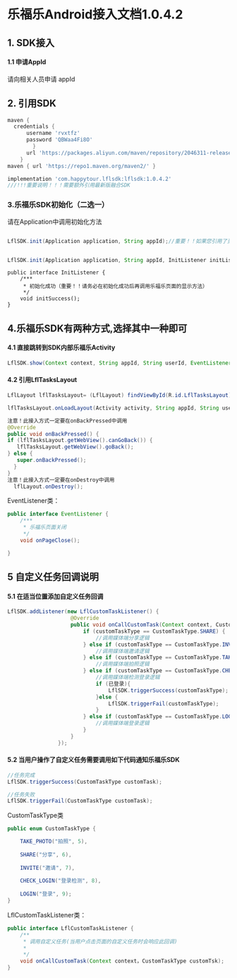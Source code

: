 # 乐福乐Android接入文档1.0.4.2

## 1. SDK接入

#### 1.1 申请AppId

请向相关人员申请 appId

## 2. 引用SDK

```groovy
maven {
  credentials {
      username 'rvxtfz'
      password 'QBWaa4Fi8O'
      	}
      url 'https://packages.aliyun.com/maven/repository/2046311-release-HZhbV0/'
   	}
maven { url 'https://repo1.maven.org/maven2/' }

implementation 'com.happytour.lflsdk:lflsdk:1.0.4.2'
///!!!重要说明！！！需要额外引用最新版融合SDK
```

### 3.乐福乐SDK初始化（二选一）

请在Application中调用初始化方法

```java

LflSDK.init(Application application, String appId);//重要！！如果您引用了资源包请使用此方法初始化


LflSDK.init(Application application, String appId, InitListener initListener);//重要！！如果您没有引用了资源包请使用此方法初始化

```

```
public interface InitListener {
    /***
     * 初始化成功（重要！！请务必在初始化成功后再调用乐福乐页面的显示方法）
     */
    void initSuccess();
}
```



## 4.乐福乐SDK有两种方式,选择其中一种即可

#### 4.1 直接跳转到SDK内部乐福乐Activity

```java
LflSDK.show(Context context, String appId, String userId, EventListener eventListener);
```

#### 4.2 引用LflTasksLayout

```java
LflLayout lflTasksLayout= (LflLayout) findViewById(R.id.LflTasksLayout);

lflTasksLayout.onLoadLayout(Activity activity, String appId, String userId,EventListener eventListener);

注意！此接入方式一定要在onBackPressed中调用
@Override
public void onBackPressed() {
if (lflTasksLayout.getWebView().canGoBack()) {
   lflTasksLayout.getWebView().goBack();
} else {
   super.onBackPressed();
  }
}
注意！此接入方式一定要在onDestroy中调用
  lflLayout.onDestroy();
```

EventListener类：

```java
public interface EventListener {
    /***
     * 乐福乐页面关闭
     */
    void onPageClose();

}
```

## 5 自定义任务回调说明

#### 5.1 在适当位置添加自定义任务回调

```java
LflSDK.addListener(new LflCustomTaskListener() {
                    @Override
                    public void onCallCustomTask(Context context, CustomTaskType customTaskType) {
                        if (customTaskType == CustomTaskType.SHARE) {
							//调用媒体端分享逻辑
                        } else if (customTaskType == CustomTaskType.INVITE) {
							//调用媒体端邀请逻辑
                        } else if (customTaskType == CustomTaskType.TAKE_PHOTO) {
							//调用媒体端拍照逻辑
                        } else if (customTaskType == CustomTaskType.CHECK_LOGIN) {
                            //调用媒体端检测登录逻辑
                            if (已登录){
                                LflSDK.triggerSuccess(customTaskType);
                            }else {
                                LflSDK.triggerFail(customTaskType);
                            }
                        } else if (customTaskType == CustomTaskType.LOGIN) {
							//调用媒体端登录逻辑
                        }
                    }
                });
```

#### 5.2 当用户操作了自定义任务需要调用如下代码通知乐福乐SDK

```java
//任务完成
LflSDK.triggerSuccess(CustomTaskType customTask);

//任务失败
LflSDK.triggerFail(CustomTaskType customTask);
```

CustomTaskType类

```java
public enum CustomTaskType {

    TAKE_PHOTO("拍照", 5),
    
    SHARE("分享", 6),
    
    INVITE("邀请", 7),
    
    CHECK_LOGIN("登录检测", 8),
    
    LOGIN("登录", 9);
}
```

LflCustomTaskListener类：

```java
public interface LflCustomTaskListener {
    /**
     * 调用自定义任务(当用户点击页面的自定义任务时会响应此回调)
     *
     */
    void onCallCustomTask(Context context，CustomTaskType customTsk);
}
```
